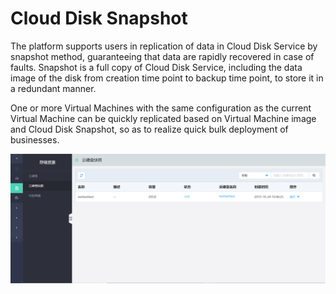 # Cloud Disk Snapshot

The platform supports users in replication of data in Cloud Disk Service by snapshot method, guaranteeing that data are rapidly recovered in case of faults. Snapshot is a full copy of Cloud Disk Service, including the data image of the disk from creation time point to backup time point, to store it in a redundant manner.

One or more Virtual Machines with the same configuration as the current Virtual Machine can be quickly replicated based on Virtual Machine image and Cloud Disk Snapshot, so as to realize quick bulk deployment of businesses.

![Snapshots-1](../../../../../image/JD-Cloud-Swift/Snapshots-1.png)

